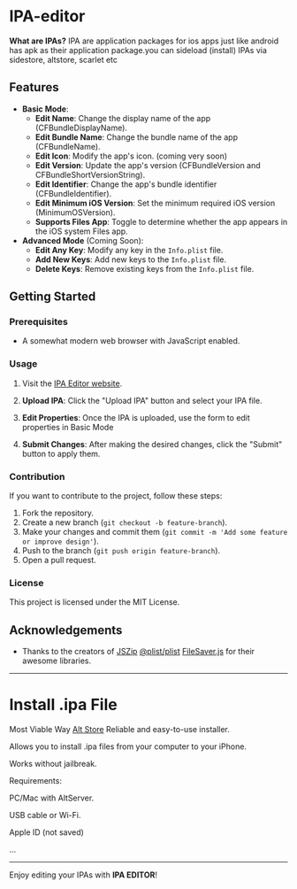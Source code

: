 # IPA-editor

**What are IPAs?**
IPA are application packages for ios apps just like android has apk as their application package.you can sideload (install) IPAs via sidestore, altstore, scarlet etc
## Features
- **Basic Mode**:
  - **Edit Name**: Change the display name of the app (CFBundleDisplayName).
  - **Edit Bundle Name**: Change the bundle name of the app (CFBundleName). 
  - **Edit Icon**: Modify the app's icon. (coming very soon)
  - **Edit Version**: Update the app's version (CFBundleVersion and CFBundleShortVersionString).
  - **Edit Identifier**: Change the app's bundle identifier (CFBundleIdentifier).
  - **Edit Minimum iOS Version**: Set the minimum required iOS version (MinimumOSVersion).
  - **Supports Files App**: Toggle to determine whether the app appears in the iOS system Files app.
- **Advanced Mode** (Coming Soon):
  - **Edit Any Key**: Modify any key in the `Info.plist` file.
  - **Add New Keys**: Add new keys to the `Info.plist` file.
  - **Delete Keys**: Remove existing keys from the `Info.plist` file.

## Getting Started

### Prerequisites
- A somewhat modern web browser with JavaScript enabled.

### Usage
1. Visit the [IPA Editor website](https://omax64mxg4ming.github.io/IPA-editor/).
2. **Upload IPA**: Click the "Upload IPA" button and select your IPA file.
3. **Edit Properties**: Once the IPA is uploaded, use the form to edit  properties in Basic Mode

4. **Submit Changes**: After making the desired changes, click the "Submit" button to apply them.


### Contribution
If you want to contribute to the project, follow these steps:
1. Fork the repository.
2. Create a new branch (`git checkout -b feature-branch`).
3. Make your changes and commit them (`git commit -m 'Add some feature or improve design'`).
4. Push to the branch (`git push origin feature-branch`).
5. Open a pull request.

### License
This project is licensed under the MIT License. 
## Acknowledgements
- Thanks to the creators of [JSZip](https://stuk.github.io/jszip/)  [@plist/plist](https://www.npmjs.com/package/@plist/plist) [FileSaver.js](https://github.com/eligrey/FileSaver.js/) for their awesome libraries.

---

# Install .ipa File
Most Viable Way [Alt Store](https://altstore.io/)
Reliable and easy-to-use installer.

Allows you to install .ipa files from your computer to your iPhone.

Works without jailbreak.

Requirements:

PC/Mac with AltServer.

USB cable or Wi-Fi.

Apple ID (not saved)

...

---

Enjoy editing your IPAs with **IPA EDITOR**!
